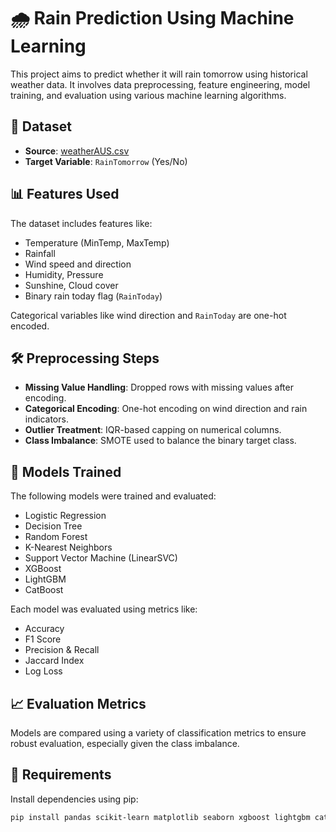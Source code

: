 # 🌧️ Rain Prediction Using Machine Learning

This project aims to predict whether it will rain tomorrow using historical weather data. It involves data preprocessing, feature engineering, model training, and evaluation using various machine learning algorithms.

## 📁 Dataset

- **Source**: [weatherAUS.csv](https://www.kaggle.com/jsphyg/weather-dataset-rattle-package)
- **Target Variable**: `RainTomorrow` (Yes/No)

## 📊 Features Used

The dataset includes features like:
- Temperature (MinTemp, MaxTemp)
- Rainfall
- Wind speed and direction
- Humidity, Pressure
- Sunshine, Cloud cover
- Binary rain today flag (`RainToday`)

Categorical variables like wind direction and `RainToday` are one-hot encoded.

## 🛠️ Preprocessing Steps

- **Missing Value Handling**: Dropped rows with missing values after encoding.
- **Categorical Encoding**: One-hot encoding on wind direction and rain indicators.
- **Outlier Treatment**: IQR-based capping on numerical columns.
- **Class Imbalance**: SMOTE used to balance the binary target class.

## 🤖 Models Trained

The following models were trained and evaluated:
- Logistic Regression
- Decision Tree
- Random Forest
- K-Nearest Neighbors
- Support Vector Machine (LinearSVC)
- XGBoost
- LightGBM
- CatBoost

Each model was evaluated using metrics like:
- Accuracy
- F1 Score
- Precision & Recall
- Jaccard Index
- Log Loss

## 📈 Evaluation Metrics

Models are compared using a variety of classification metrics to ensure robust evaluation, especially given the class imbalance.

## 🔧 Requirements

Install dependencies using pip:

```bash
pip install pandas scikit-learn matplotlib seaborn xgboost lightgbm catboost imbalanced-learn
